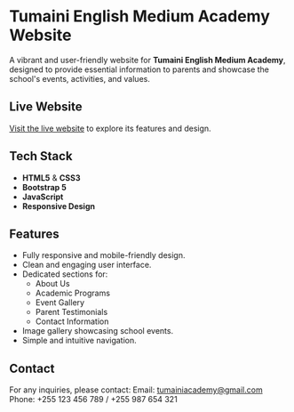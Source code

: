 # Tumaini English Medium Academy Website

A vibrant and user-friendly website for **Tumaini English Medium Academy**, designed to provide essential information to parents and showcase the school's events, activities, and values.

## Live Website
[Visit the live website](https://kaweza.github.io/tumaini-academy/) to explore its features and design.

## Tech Stack
- **HTML5** & **CSS3**
- **Bootstrap 5**
- **JavaScript**
- **Responsive Design**

## Features
- Fully responsive and mobile-friendly design.
- Clean and engaging user interface.
- Dedicated sections for:
  - About Us
  - Academic Programs
  - Event Gallery
  - Parent Testimonials
  - Contact Information
- Image gallery showcasing school events.
- Simple and intuitive navigation.

## Contact
For any inquiries, please contact:
Email: [tumainiacademy@gmail.com](mailto:tumainiacademy@gmail.com)
Phone: +255 123 456 789 / +255 987 654 321

